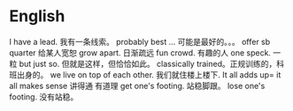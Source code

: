 # English

I have a lead.  我有一条线索。
probably best ... 可能是最好的。。。
offer sb quarter 给某人宽恕
grow apart. 日渐疏远
fun crowd. 有趣的人
one speck. 一粒
but just so. 但就是这样，但恰恰如此。
classically trained。正规训练的，科班出身的。
we live on top of each other. 我们就住楼上楼下.
It all adds up= it all makes sense 讲得通 有道理
get one's footing. 站稳脚跟。
lose one's footing. 没有站稳。


